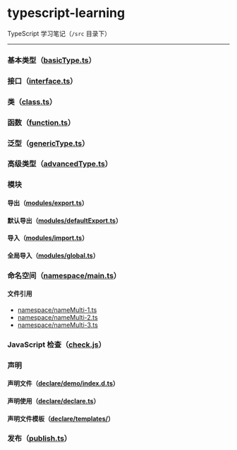 # typescript-learning

TypeScript 学习笔记（`/src` 目录下）

---------------------------------------

### 基本类型（[basicType.ts](./src/basicType.ts)）


### 接口（[interface.ts](./src/interface.ts)）


### 类（[class.ts](./src/class.ts)）


### 函数（[function.ts](./src/function.ts)）


### 泛型（[genericType.ts](./src/genericType.ts)）


### 高级类型（[advancedType.ts](./src/advancedType.ts)）


### 模块

#### 导出（[modules/export.ts](./src/modules/export.ts)）

#### 默认导出（[modules/defaultExport.ts](./src/modules/defaultExport.ts)）

#### 导入（[modules/import.ts](./src/modules/import.ts)）

#### 全局导入（[modules/global.ts](./src/modules/global.ts)）


### 命名空间（[namespace/main.ts](./src/namespace/main.ts)）

#### 文件引用

- [namespace/nameMulti-1.ts](./src/namespace/nameMulti-1.ts)
- [namespace/nameMulti-2.ts](./src/namespace/nameMulti-2.ts)
- [namespace/nameMulti-3.ts](./src/namespace/nameMulti-3.ts)


### JavaScript 检查（[check.js](./src/check.js)）


### 声明

#### 声明文件（[declare/demo/index.d.ts](./src/declare/demo/global.d.ts)）

#### 声明使用（[declare/declare.ts](./src/declare/useDeclare.ts)）

#### 声明文件模板（[declare/templates/](./src/declare/templates/)）


### 发布（[publish.ts](./src/publish.ts)）
